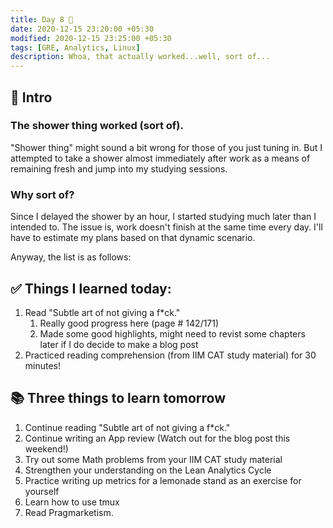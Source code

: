 ```yaml
---
title: Day 8 🍌
date: 2020-12-15 23:20:00 +05:30
modified: 2020-12-15 23:25:00 +05:30
tags: [GRE, Analytics, Linux]
description: Whoa, that actually worked...well, sort of...
---
```


## 📩 Intro

### The shower thing worked (sort of). 

"Shower thing" might sound a bit wrong for those of you just tuning in. But I attempted to take a shower almost immediately after work as a means of remaining fresh and jump into my studying sessions.

### Why sort of?

Since I delayed the shower by an hour, I started studying much later than I intended to. The issue is, work doesn't finish at the same time every day. I'll have to estimate my plans based on that dynamic scenario. 

Anyway, the list is as follows:

## ✅ Things I learned today:

1. Read "Subtle art of not giving a f*ck."
   1. Really good progress here (page # 142/171)
   2. Made some good highlights, might need to revist some chapters later if I do decide to make a blog post
2. Practiced reading comprehension (from IIM CAT study material) for 30 minutes!

## 📚 Three things to learn tomorrow

1. Continue reading "Subtle art of not giving a f*ck."
2. Continue writing an App review (Watch out for the blog post this weekend!)
3. Try out some Math problems from your IIM CAT study material
4. Strengthen your understanding on the Lean Analytics Cycle
5. Practice writing up metrics for a lemonade stand as an exercise for yourself
6. Learn how to use tmux
7. Read Pragmarketism.